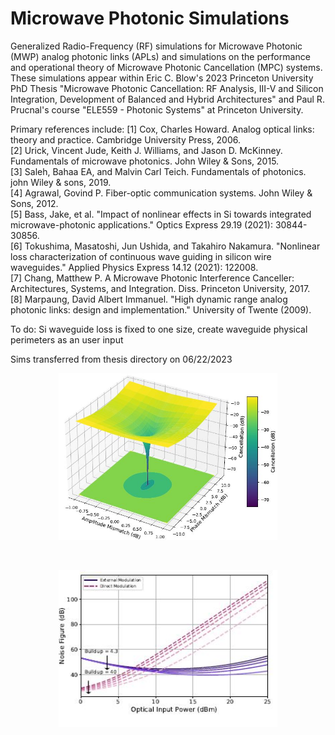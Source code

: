 # Microwave Photonic Simulations
Generalized Radio-Frequency (RF) simulations for Microwave Photonic (MWP) analog photonic links (APLs) and simulations on the performance and operational theory of Microwave Photonic Cancellation (MPC) systems. These simulations appear within Eric C. Blow's 2023 Princeton University PhD Thesis "Microwave Photonic Cancellation: RF Analysis, III-V and Silicon Integration, Development of Balanced and Hybrid Architectures" and Paul R. Prucnal's course "ELE559 - Photonic Systems" at Princeton University. 

Primary references include: 
[1] Cox, Charles Howard. Analog optical links: theory and practice. Cambridge University Press, 2006. <br> 
[2] Urick, Vincent Jude, Keith J. Williams, and Jason D. McKinney. Fundamentals of microwave photonics. John Wiley & Sons, 2015. <br> 
[3] Saleh, Bahaa EA, and Malvin Carl Teich. Fundamentals of photonics. john Wiley & sons, 2019. <br> 
[4] Agrawal, Govind P. Fiber-optic communication systems. John Wiley & Sons, 2012. <br> 
[5] Bass, Jake, et al. "Impact of nonlinear effects in Si towards integrated microwave-photonic applications." Optics Express 29.19 (2021): 30844-30856. <br> 
[6] Tokushima, Masatoshi, Jun Ushida, and Takahiro Nakamura. "Nonlinear loss characterization of continuous wave guiding in silicon wire waveguides." Applied Physics Express 14.12 (2021): 122008. <br> 
[7] Chang, Matthew P. A Microwave Photonic Interference Canceller: Architectures, Systems, and Integration. Diss. Princeton University, 2017. <br> 
[8] Marpaung, David Albert Immanuel. "High dynamic range analog photonic links: design and implementation." University of Twente (2009). <br> 


To do: Si waveguide loss is fixed to one size, create waveguide physical perimeters as an user input <br>

Sims transferred from thesis directory on 06/22/2023 <br>

<p align="center">
  <img src="/SurfaceRM.JPG" alt="Cancellation Simulation" width="350">
</p>
<br>
<p align="center">
  <img src="/RFNFRM.JPG" alt="RF Performance Simulation" width="350">
</p>
